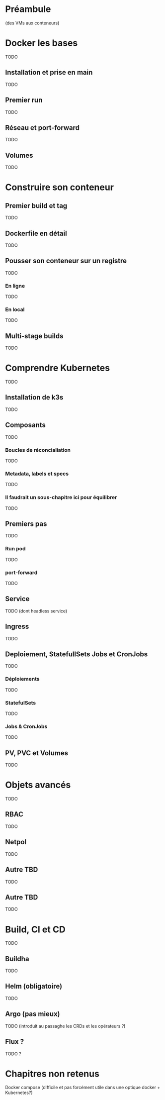 # Préambule

(des VMs aux conteneurs)

# Docker les bases
TODO

## Installation et prise en main
TODO

## Premier run
TODO

## Réseau et port-forward
TODO

## Volumes
TODO

# Construire son conteneur

## Premier build et tag
TODO

## Dockerfile en détail
TODO

## Pousser son conteneur sur un registre
TODO

### En ligne
TODO

### En local
TODO

## Multi-stage builds
TODO

# Comprendre Kubernetes
TODO

## Installation de k3s
TODO

## Composants
TODO

### Boucles de réconcialiation
TODO

### Metadata, labels et specs
TODO

### Il faudrait un sous-chapitre ici pour équilibrer
TODO

## Premiers pas
TODO

### Run pod
TODO

### port-forward
TODO

## Service
TODO (dont headless service)

## Ingress
TODO

## Deploiement, StatefullSets Jobs et CronJobs
TODO

### Déploiements
TODO

### StatefulSets
TODO

### Jobs & CronJobs
TODO

## PV, PVC et Volumes
TODO

# Objets avancés 
TODO

## RBAC
TODO

## Netpol
TODO

## Autre TBD
TODO

## Autre TBD
TODO

# Build, CI et CD
TODO

## Buildha
TODO

## Helm (obligatoire)
TODO

## Argo (pas mieux)
TODO (introduit au passaghe les CRDs et les opérateurs ?) 

## Flux ? 
TODO ?

# Chapitres non retenus 

Docker compose (difficile et pas forcément utile dans une optique docker + Kubernetes?) 





